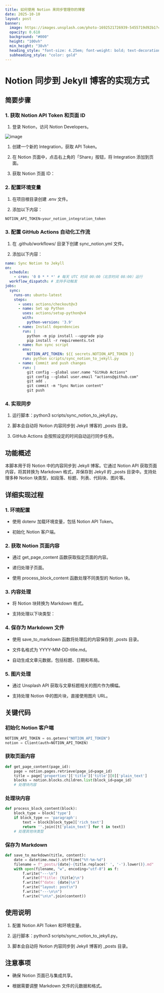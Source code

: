 ```yaml
---
title: 如何使用 Notion 来同步管理你的博客
date: 2025-10-10
layout: post
banner:
  image: https://images.unsplash.com/photo-1692521726939-5455719d92b1?crop=entropy&cs=tinysrgb&fit=max&fm=jpg&ixid=M3w2OTIwMzJ8MHwxfHJhbmRvbXx8fHx8fHx8fDE3NjAxMjc3MzF8&ixlib=rb-4.1.0&q=80&w=1080
  opacity: 0.618
  background: "#000"
  height: "100vh"
  min_height: "38vh"
  heading_style: "font-size: 4.25em; font-weight: bold; text-decoration: underline"
  subheading_style: "color: gold"
---
```


# Notion 同步到 Jekyll 博客的实现方式

## 简要步骤

### 1. 获取 Notion API Token 和页面 ID

1. 登录 Notion，访问 Notion Developers。

![image](https://prod-files-secure.s3.us-west-2.amazonaws.com/a7a0cc5a-89b9-4cda-8686-1fba0ca52f40/d19c1afe-dea5-4312-9333-786b0ba83054/image.png?X-Amz-Algorithm=AWS4-HMAC-SHA256&X-Amz-Content-Sha256=UNSIGNED-PAYLOAD&X-Amz-Credential=ASIAZI2LB4665VUOIMKP%2F20251010%2Fus-west-2%2Fs3%2Faws4_request&X-Amz-Date=20251010T202210Z&X-Amz-Expires=3600&X-Amz-Security-Token=IQoJb3JpZ2luX2VjEFsaCXVzLXdlc3QtMiJIMEYCIQCGw9PDmjR%2B8cDFvkpDBTiingvwz5fmJlQJEC5s6tSa6wIhAMujjgKaLpdAxCU9%2Bxmch5JVAs5a6f2cQaVLthyDhsyVKogECPT%2F%2F%2F%2F%2F%2F%2F%2F%2F%2FwEQABoMNjM3NDIzMTgzODA1IgwgtIgPUygp8RRXteUq3AMzNw52ncrD%2BmbgGZ3q2RuFlzH2ToJVOomsqAWNUYxuYniBM0eB5qeh78Rw2cnRLdYkHpe3F46AJPF6yQSQWL8MacfvvcVP%2FldjYcz4bVfDZD2khOarfkCDYX%2FXT0le8FmwAPmtiL6p267o%2BQXpLyqYVYwiMP2fxdeLOHvd1KZzUxlL%2FgrCxNeTL7gzz2AS3Na67WwG7fGTjfet00uFVqXQWy3C6%2F6I123Awqbst4opaXzjHIN3YIFBLr4QiyT4S0IOgr4Fmco4U2oEHP4cXeZfG%2BqeE8JRRwho6hvbzjKYwGoNU76rFgrR9tBMjvBQXMCY%2BvcUL4%2FJ9kqkhdPX3tld5YdYY7Ff2df3YPNJtpmCGPvxDMMTxQqieMwXCPVyOHbwRkrPNrA5RhYZ1CgdWwAeag%2FF3QsZEJaYRF1Loao3eRoUC%2FgssitD%2FvgS0ZfCRvtlyyhhL%2BLFufzZ%2B4m9ezpIXhG0gkeqkZKyxTP9s%2BO7wXNHPpa69JDMWBMsFjeAjBXoZY%2BFqwq9Yj5vV%2BjWDsh%2BQ1F7hkXE96b9peEYPVWOlGF16cdccySKbZbwvafUOYndciwAMGi2lIovPwzNojJjR%2BTdzhiVqhE0rkPFdJWyZdoHXBWrFlDD8KgrnjCts6XHBjqkAaY3RhxSBiF6EtOr0rbIqavjQMKxF2NM0VSD10lhIc5gvZr5EBa5f%2Fd%2BMw7n5tY%2FQ7T05SYRl8A1bCq0qLusqI1ggZGloxdt5%2BNV6aca%2BZ%2FfqzTQBNW3CVnN6agvbN4FTg8m6XfyFUwcFpGcwr5Um1YpElhR98dahEUUNLZFJSehj85di1CvFq%2F59RH%2BB7NtrYrLWjCphumINPj03%2Bd%2B0fX9nwfQ&X-Amz-Signature=00a85ec81cccfd715dc935572f68c4aee112349c9e4610f4fb39bbb3564ca8bf&X-Amz-SignedHeaders=host&x-amz-checksum-mode=ENABLED&x-id=GetObject)

1. 创建一个新的 Integration，获取 API Token。

1. 在 Notion 页面中，点击右上角的「Share」按钮，将 Integration 添加到页面。

1. 获取 Notion 页面 ID：


### 2. 配置环境变量

1. 在项目根目录创建 .env 文件。

1. 添加以下内容：

```javascript
NOTION_API_TOKEN=your_notion_integration_token
```

### 3. 配置 GitHub Actions 自动化工作流

1. 在 .github/workflows/ 目录下创建 sync_notion.yml 文件。

1. 添加以下内容：

```yaml
name: Sync Notion to Jekyll
on:
  schedule:
    - cron: '0 0 * * *' # 每天 UTC 时间 00:00（北京时间 08:00）运行
  workflow_dispatch: # 支持手动触发
jobs:
  sync:
    runs-on: ubuntu-latest
    steps:
      - uses: actions/checkout@v3
      - name: Set up Python
        uses: actions/setup-python@v4
        with:
          python-version: '3.9'
      - name: Install dependencies
        run: |
          python -m pip install --upgrade pip
          pip install -r requirements.txt
      - name: Run sync script
        env:
          NOTION_API_TOKEN: ${{ secrets.NOTION_API_TOKEN }}
        run: python scripts/sync_notion_to_jekyll.py
      - name: Commit and push changes
        run: |
          git config --global user.name "GitHub Actions"
          git config --global user.email "actions@github.com"
          git add .
          git commit -m "Sync Notion content"
          git push
```

### 4. 实现同步

1. 运行脚本：python3 scripts/sync_notion_to_jekyll.py。

1. 脚本会自动将 Notion 内容同步到 Jekyll 博客的 _posts 目录。

1. GitHub Actions 会按照设定的时间自动运行同步任务。

## 功能概述

本脚本用于将 Notion 中的内容同步到 Jekyll 博客。它通过 Notion API 获取页面内容，将其转换为 Markdown 格式，并保存到 Jekyll 的 _posts 目录中。支持处理多种 Notion 块类型，如段落、标题、列表、代码块、图片等。

## 详细实现过程

### 1. 环境配置

- 使用 dotenv 加载环境变量，包括 Notion API Token。

- 初始化 Notion 客户端。

### 2. 获取 Notion 页面内容

- 通过 get_page_content 函数获取指定页面的内容。

- 递归处理子页面。

- 使用 process_block_content 函数处理不同类型的 Notion 块。

### 3. 内容处理

- 将 Notion 块转换为 Markdown 格式。

- 支持处理以下块类型：


### 4. 保存为 Markdown 文件

- 使用 save_to_markdown 函数将处理后的内容保存到 _posts 目录。

- 文件名格式为 YYYY-MM-DD-title.md。

- 自动生成文章元数据，包括标题、日期和布局。

### 5. 图片处理

- 通过 Unsplash API 获取与文章标题相关的图片作为横幅。

- 支持处理 Notion 中的图片块，直接使用图片 URL。

## 关键代码

### 初始化 Notion 客户端

```python
NOTION_API_TOKEN = os.getenv("NOTION_API_TOKEN")
notion = Client(auth=NOTION_API_TOKEN)
```

### 获取页面内容

```python
def get_page_content(page_id):
    page = notion.pages.retrieve(page_id=page_id)
    title = page['properties']['title']['title'][0]['plain_text']
    blocks = notion.blocks.children.list(block_id=page_id)
    # 处理块内容
```

### 处理块内容

```python
def process_block_content(block):
    block_type = block['type']
    if block_type == 'paragraph':
        text = block[block_type]['rich_text']
        return ''.join([t['plain_text'] for t in text])
    # 处理其他块类型
```

### 保存为 Markdown

```python
def save_to_markdown(title, content):
    date = datetime.now().strftime("%Y-%m-%d")
    filename = f"_posts/{date}-{title.replace(' ', '-').lower()}.md"
    with open(filename, "w", encoding="utf-8") as f:
        f.write("---\n")
        f.write(f"title: {title}\n")
        f.write(f"date: {date}\n")
        f.write("layout: post\n")
        f.write("---\n\n")
        f.write("\n\n".join(content))
```

## 使用说明

1. 配置 Notion API Token 和环境变量。

1. 运行脚本：python3 scripts/sync_notion_to_jekyll.py。

1. 脚本会自动将 Notion 内容同步到 Jekyll 博客的 _posts 目录。

## 注意事项

- 确保 Notion 页面已与集成共享。

- 根据需要调整 Markdown 文件的元数据和格式。